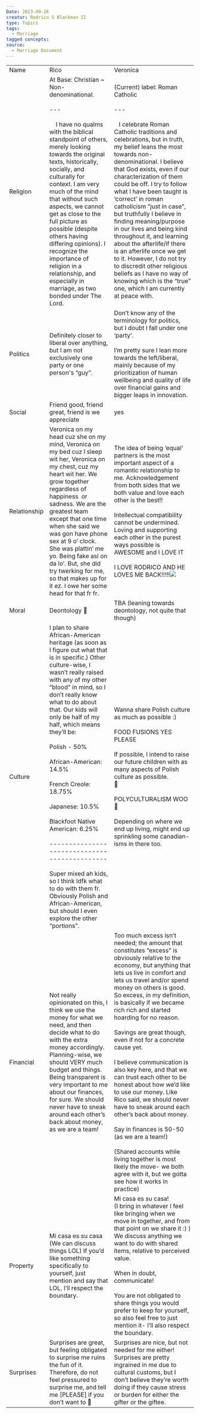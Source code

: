 ```yaml
---
Date: 2023-09-26
creator: Rodrico S Blackman II
type: Topics
tags:
  - Marriage
tagged concepts: 
source:
  - Marriage Document
---
```


|   |   |   |
|---|---|---|
|Name|Rico|Veronica|
|Religion|At Base: Christian ~ Non-denominational.<br><br>---<br><br>    I have no qualms with the biblical standpoint of others, merely looking towards the original texts, historically, socially, and culturally for context. I am very much of the mind that without such aspects, we cannot get as close to the full picture as possible (despite others having differing opinions). I recognize the importance of religion in a relationship, and especially in marriage, as two bonded under The Lord.|(Current) label: Roman Catholic<br><br>---<br><br>   I celebrate Roman Catholic traditions and celebrations, but in truth, my belief leans the most towards non-denominational. I believe that God exists, even if our characterization of them could be off. I try to follow what I have been taught is ‘correct’ in roman catholicism “just in case”, but truthfully I believe in finding meaning/purpose in our lives and being kind throughout it, and learning about the afterlife/if there is an afterlife once we get to it. However, I do not try to discredit other religious beliefs as I have no way of knowing which is the “true” one, which I am currently at peace with.|
|Politics|Definitely closer to liberal over anything, but I am not exclusively one party or one person's “guy”.|Don’t know any of the terminology for politics, but I doubt I fall under one ‘party’.<br><br>I’m pretty sure I lean more towards the left/liberal, mainly because of my prioritization of human wellbeing and quality of life over financial gains and bigger leaps in innovation.|
|Social|Friend good, friend great, friend is we appreciate|yes|
|Relationship|Veronica on my head cuz she on my mind, Veronica on my bed cuz I sleep wit her, Veronica on my chest, cuz my heart wit her. We grow together regardless of happiness  or sadness. We are the greatest team except that one time when she said we was gon have phone sex at 9 o’ clock. She was plattin’ me yo. Being fake asl on da lo’. But, she did try twerking for me, so that makes up for it ez. I owe her some head for that fr fr.|The idea of being ‘equal’ partners is the most important aspect of a romantic relationship to me. Acknowledgement from both sides that we both value and love each other is the best!! <br><br>Intellectual compatibility cannot be undermined. Loving and supporting each other in the purest ways possible is AWESOME and I LOVE IT<br><br>I LOVE RODRICO AND HE LOVES ME BACK!!!!!![](https://lh5.googleusercontent.com/bMzcMXnZXqMbEElvjbBhDOg3YBvQDDFTbwIqU2LlMnjjvgCq5IYW9N4XuFc2GaMvfKOFz9MSTVkpUQqPjpKEZFV8qojecpcrL9jobEkk16oBNe5KcHiq70dgXZDPzaWQaXq8xKFJ65NeJJPpGzIQVA)|
|Moral|Deontology 🙂|TBA (leaning towards deontology, not quite that though)|
|Culture|I plan to share African-American heritage (as soon as I figure out what that is in specific.) Other culture-wise, I wasn’t really raised with any of my other “blood” in mind, so I don’t really know what to do about that. Our kids will only be half of my half, which means they’ll be:<br><br>Polish - 50%<br><br>African-American: 14.5%<br><br>French Creole: 18.75%<br><br>Japanese: 10.5%<br><br>Blackfoot Native American: 6.25%<br><br>---------------------------------------------<br><br>Super mixed ah kids, so I think Idfk what to do with them fr. Obviously Polish and African-American, but should I even explore the other “portions”.|Wanna share Polish culture as much as possible :) <br><br>FOOD FUSIONS YES PLEASE<br><br>If possible, I intend to raise our future children with as many aspects of Polish culture as possible.  <br>🎉<br><br>POLYCULTURALISM WOO 🎉<br><br>Depending on where we end up living, might end up sprinkling some canadian-isms in there too.|
|Financial|Not really opinionated on this, I think we use the money for what we need, and then decide what to do with the extra money accordingly. Planning-wise, we should VERY much budget and things. Being transparent is very important to me about our finances, for sure. We should never have to sneak around each other’s back about money, as we are a team!|Too much excess isn’t needed; the amount that constitutes “excess” is obviously relative to the economy, but anything that lets us live in comfort and lets us travel and/or spend money on others is good. So excess, in my definition, is basically if we became rich rich and started hoarding for no reason.<br><br>Savings are great though, even if not for a concrete cause yet.<br><br>I believe communication is also key here, and that we can trust each other to be honest about how we’d like to use our money. Like Rico said, we should never have to sneak around each other’s back about money. <br><br>Say in finances is 50-50 (as we are a team!)<br><br>(Shared accounts while living together is most likely the move- we both agree with it, but we gotta see how it works in practice)|
|Property|Mi casa es su casa (We can discuss things LOL) If you’d like something specifically to yourself, just mention and say that LOL. I’ll respect the boundary.|Mi casa es su casa!  <br>(I bring in whatever I feel like bringing when we move in together, and from that point on we share it :) )  <br>We discuss anything we want to do with shared items, relative to perceived value.<br><br>When in doubt, communicate!<br><br>You are not obligated to share things you would prefer to keep for yourself, so also feel free to just mention it- I’ll also respect the boundary.|
|Surprises|Surprises are great, but feeling obligated to surprise me ruins the fun of it. Therefore, do not feel pressured to surprise me, and tell me [PLEASE] if you don’t want to 🙂|Surprises are nice, but not needed for me either! Surprises are pretty ingrained in me due to cultural customs, but I don’t believe they’re worth doing if they cause stress or burden for either the gifter or the giftee.|

